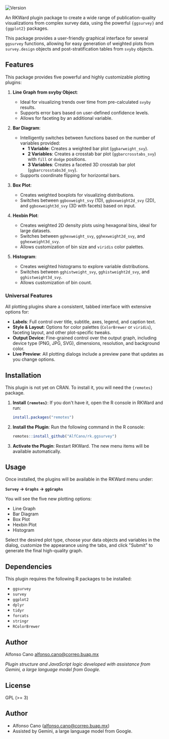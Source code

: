 
![Version](https://img.shields.io/badge/Version-0.1.2-green.svg)

An RKWard plugin package to create a wide range of publication-quality visualizations from complex survey data, using the powerful `{ggsurvey}` and `{ggplot2}` packages.

This package provides a user-friendly graphical interface for several `ggsurvey` functions, allowing for easy generation of weighted plots from `survey.design` objects and post-stratification tables from `svyby` objects.

## Features

This package provides five powerful and highly customizable plotting plugins:

1.  **Line Graph from svyby Object**:
    *   Ideal for visualizing trends over time from pre-calculated `svyby` results.
    *   Supports error bars based on user-defined confidence levels.
    *   Allows for faceting by an additional variable.

2.  **Bar Diagram**:
    *   Intelligently switches between functions based on the number of variables provided:
        *   **1 Variable**: Creates a weighted bar plot (`ggbarweight_svy`).
        *   **2 Variables**: Creates a crosstab bar plot (`ggbarcrosstabs_svy`) with `fill` or `dodge` positions.
        *   **3 Variables**: Creates a faceted 3D crosstab bar plot (`ggbarcrosstabs3d_svy`).
    *   Supports coordinate flipping for horizontal bars.

3.  **Box Plot**:
    *   Creates weighted boxplots for visualizing distributions.
    *   Switches between `ggboxweight_svy` (1D), `ggboxweight2d_svy` (2D), and `ggboxweight3d_svy` (3D with facets) based on input.

4.  **Hexbin Plot**:
    *   Creates weighted 2D density plots using hexagonal bins, ideal for large datasets.
    *   Switches between `gghexweight_svy`, `gghexweight2d_svy`, and `gghexweight3d_svy`.
    *   Allows customization of bin size and `viridis` color palettes.

5.  **Histogram**:
    *   Creates weighted histograms to explore variable distributions.
    *   Switches between `gghistweight_svy`, `gghistweight2d_svy`, and `gghistweight3d_svy`.
    *   Allows customization of bin count.

### Universal Features

All plotting plugins share a consistent, tabbed interface with extensive options for:
-   **Labels**: Full control over title, subtitle, axes, legend, and caption text.
-   **Style & Layout**: Options for color palettes (`ColorBrewer` or `viridis`), faceting layout, and other plot-specific tweaks.
-   **Output Device**: Fine-grained control over the output graph, including device type (PNG, JPG, SVG), dimensions, resolution, and background color.
-   **Live Preview**: All plotting dialogs include a preview pane that updates as you change options.

## Installation

This plugin is not yet on CRAN. To install it, you will need the `{remotes}` package.

1.  **Install `{remotes}`**:
    If you don't have it, open the R console in RKWard and run:
    ```R
    install.packages("remotes")
    ```

2.  **Install the Plugin**:
    Run the following command in the R console:
    ```R
    remotes::install_github("AlfCano/rk.ggsurvey")
    ```

3.  **Activate the Plugin**:
    Restart RKWard. The new menu items will be available automatically.

## Usage

Once installed, the plugins will be available in the RKWard menu under:

**`Survey` -> `Graphs` -> `ggGraphs`**

You will see the five new plotting options:
-   Line Graph
-   Bar Diagram
-   Box Plot
-   Hexbin Plot
-   Histogram

Select the desired plot type, choose your data objects and variables in the dialog, customize the appearance using the tabs, and click "Submit" to generate the final high-quality graph.

## Dependencies

This plugin requires the following R packages to be installed:
-   `ggsurvey`
-   `survey`
-   `ggplot2`
-   `dplyr`
-   `tidyr`
-   `forcats`
-   `stringr`
-   `RColorBrewer`

## Author

Alfonso Cano
<alfonso.cano@correo.buap.mx>

*Plugin structure and JavaScript logic developed with assistance from Gemini, a large language model from Google.*

## License

GPL (>= 3)

## Author

* Alfonso Cano (alfonso.cano@correo.buap.mx)  
* Assisted by Gemini, a large language model from Google.
